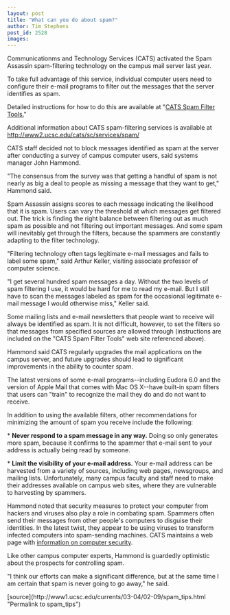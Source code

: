 ```yaml
---
layout: post
title: "What can you do about spam?"
author: Tim Stephens
post_id: 2528
images:
---
```


<p>
  Communicationms and Technology Services (CATS) activated the Spam Assassin spam-filtering technology on the campus mail server last year.
</p>
<p>
  To take full advantage of this service, individual computer users need to configure their e-mail programs to filter out the messages that the server identifies as spam.
</p>
<p>
  Detailed instructions for how to do this are available at "<a href="http://www2.ucsc.edu/cats/sc/services/spam/spamfilter.shtml">CATS Spam Filter Tools.</a>"<br>
</p>
<p>
  Additional information about CATS spam-filtering services is available at <a href="http://www2.ucsc.edu/cats/sc/services/spam/">http://www2.ucsc.edu/cats/sc/services/spam/</a>
</p>
<p>
  CATS staff decided not to block messages identified as spam at the server after conducting a survey of campus computer users, said systems manager John Hammond.<br>
</p>
<p>
  "The consensus from the survey was that getting a handful of spam is not nearly as big a deal to people as missing a message that they want to get," Hammond said.<br>
</p>
<p>
  Spam Assassin assigns scores to each message indicating the likelihood that it is spam. Users can vary the threshold at which messages get filtered out. The trick is finding the right balance between filtering out as much spam as possible and not filtering out important messages. And some spam will inevitably get through the filters, because the spammers are constantly adapting to the filter technology.<br>
</p>
<p>
  "Filtering technology often tags legitimate e-mail messages and fails to label some spam," said Arthur Keller, visiting associate professor of computer science.<br>
</p>
<p>
  "I get several hundred spam messages a day. Without the two levels of spam filtering I use, it would be hard for me to read my e-mail. But I still have to scan the messages labeled as spam for the occasional legitimate e-mail message I would otherwise miss," Keller said.<br>
</p>
<p>
  Some mailing lists and e-mail newsletters that people want to receive will always be identified as spam. It is not difficult, however, to set the filters so that messages from specified sources are allowed through (instructions are included on the "CATS Spam Filter Tools" web site referenced above).<br>
</p>
<p>
  Hammond said CATS regularly upgrades the mail applications on the campus server, and future upgrades should lead to significant improvements in the ability to counter spam.<br>
</p>
<p>
  The latest versions of some e-mail programs--including Eudora 6.0 and the version of Apple Mail that comes with Mac OS X--have built-in spam filters that users can "train" to recognize the mail they do and do not want to receive.<br>
</p>
<p>
  In addition to using the available filters, other recommendations for minimizing the amount of spam you receive include the following:
</p>
<p>
  * <b>Never respond to a spam message in any way.</b> Doing so only generates more spam, because it confirms to the spammer that e-mail sent to your address is actually being read by someone.<br>
</p>
<p>
  * <b>Limit the visibility of your e-mail address.</b> Your e-mail address can be harvested from a variety of sources, including web pages, newsgroups, and mailing lists. Unfortunately, many campus faculty and staff need to make their addresses available on campus web sites, where they are vulnerable to harvesting by spammers.<br>
</p>
<p>
  Hammond noted that security measures to protect your computer from hackers and viruses also play a role in combating spam. Spammers often send their messages from other people's computers to disguise their identities. In the latest twist, they appear to be using viruses to transform infected computers into spam-sending machines. CATS maintains a web page with <a href="http://security.ucsc.edu/index.html">information on computer security</a>.<br>
</p>
<p>
  Like other campus computer experts, Hammond is guardedly optimistic about the prospects for controlling spam.<br>
</p>
<p>
  "I think our efforts can make a significant difference, but at the same time I am certain that spam is never going to go away," he said.<br>
</p>
[source](http://www1.ucsc.edu/currents/03-04/02-09/spam_tips.html "Permalink to spam_tips")
